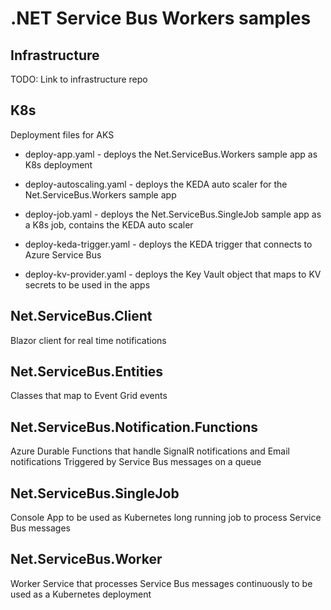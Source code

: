 # .NET Service Bus Workers samples

## Infrastructure

TODO: Link to infrastructure repo

## K8s

Deployment files for AKS

- deploy-app.yaml - deploys the Net.ServiceBus.Workers sample app as K8s deployment

- deploy-autoscaling.yaml - deploys the KEDA auto scaler for the Net.ServiceBus.Workers sample app

- deploy-job.yaml - deploys the Net.ServiceBus.SingleJob sample app as a K8s job, contains the KEDA auto scaler

- deploy-keda-trigger.yaml - deploys the KEDA trigger that connects to Azure Service Bus

- deploy-kv-provider.yaml - deploys the Key Vault object that maps to KV secrets to be used in the apps

## Net.ServiceBus.Client

Blazor client for real time notifications

## Net.ServiceBus.Entities

Classes that map to Event Grid events

## Net.ServiceBus.Notification.Functions

Azure Durable Functions that handle SignalR notifications and Email notifications
Triggered by Service Bus messages on a queue

## Net.ServiceBus.SingleJob

Console App to be used as Kubernetes long running job to process Service Bus messages

## Net.ServiceBus.Worker

Worker Service that processes Service Bus messages continuously to be used as a Kubernetes deployment